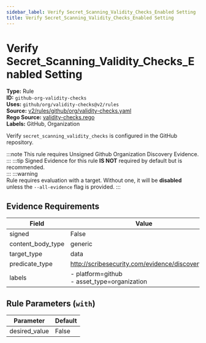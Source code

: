 ```yaml
---
sidebar_label: Verify Secret_Scanning_Validity_Checks_Enabled Setting
title: Verify Secret_Scanning_Validity_Checks_Enabled Setting
---  
```

# Verify Secret_Scanning_Validity_Checks_Enabled Setting  
**Type:** Rule  
**ID:** `github-org-validity-checks`  
**Uses:** `github/org/validity-checks@v2/rules`  
**Source:** [v2/rules/github/org/validity-checks.yaml](https://github.com/scribe-public/sample-policies/blob/main/v2/rules/github/org/validity-checks.yaml)  
**Rego Source:** [validity-checks.rego](https://github.com/scribe-public/sample-policies/blob/main/v2/rules/github/org/validity-checks.rego)  
**Labels:** GitHub, Organization  

Verify `secret_scanning_validity_checks` is configured in the GitHub repository.

:::note 
This rule requires Unsigned Github Organization Discovery Evidence.  
::: 
:::tip 
Signed Evidence for this rule **IS NOT** required by default but is recommended.  
::: 
:::warning  
Rule requires evaluation with a target. Without one, it will be **disabled** unless the `--all-evidence` flag is provided.
::: 

## Evidence Requirements  
| Field | Value |
|-------|-------|
| signed | False |
| content_body_type | generic |
| target_type | data |
| predicate_type | http://scribesecurity.com/evidence/discovery/v0.1 |
| labels | - platform=github<br/>- asset_type=organization |

## Rule Parameters (`with`)  
| Parameter | Default |
|-----------|---------|
| desired_value | False |
